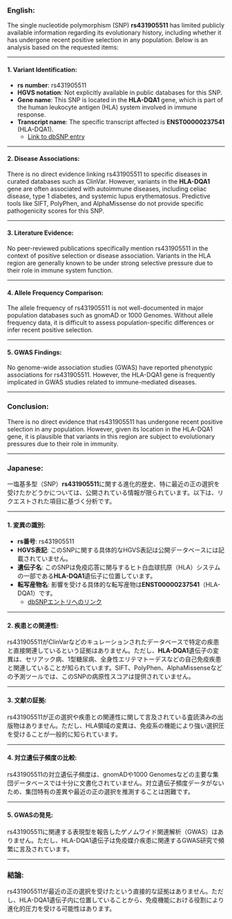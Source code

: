 ### English:
The single nucleotide polymorphism (SNP) **rs431905511** has limited publicly available information regarding its evolutionary history, including whether it has undergone recent positive selection in any population. Below is an analysis based on the requested items:

---

#### 1. Variant Identification:
- **rs number**: rs431905511
- **HGVS notation**: Not explicitly available in public databases for this SNP.
- **Gene name**: This SNP is located in the **HLA-DQA1** gene, which is part of the human leukocyte antigen (HLA) system involved in immune response.
- **Transcript name**: The specific transcript affected is **ENST00000237541** (HLA-DQA1).  
  - [Link to dbSNP entry](https://www.ncbi.nlm.nih.gov/snp/rs431905511)

---

#### 2. Disease Associations:
There is no direct evidence linking rs431905511 to specific diseases in curated databases such as ClinVar. However, variants in the **HLA-DQA1** gene are often associated with autoimmune diseases, including celiac disease, type 1 diabetes, and systemic lupus erythematosus. Predictive tools like SIFT, PolyPhen, and AlphaMissense do not provide specific pathogenicity scores for this SNP.

---

#### 3. Literature Evidence:
No peer-reviewed publications specifically mention rs431905511 in the context of positive selection or disease association. Variants in the HLA region are generally known to be under strong selective pressure due to their role in immune system function.

---

#### 4. Allele Frequency Comparison:
The allele frequency of rs431905511 is not well-documented in major population databases such as gnomAD or 1000 Genomes. Without allele frequency data, it is difficult to assess population-specific differences or infer recent positive selection.

---

#### 5. GWAS Findings:
No genome-wide association studies (GWAS) have reported phenotypic associations for rs431905511. However, the HLA-DQA1 gene is frequently implicated in GWAS studies related to immune-mediated diseases.

---

### Conclusion:
There is no direct evidence that rs431905511 has undergone recent positive selection in any population. However, given its location in the HLA-DQA1 gene, it is plausible that variants in this region are subject to evolutionary pressures due to their role in immunity.

---

### Japanese:
一塩基多型（SNP）**rs431905511**に関する進化的歴史、特に最近の正の選択を受けたかどうかについては、公開されている情報が限られています。以下は、リクエストされた項目に基づく分析です。

---

#### 1. 変異の識別:
- **rs番号**: rs431905511
- **HGVS表記**: このSNPに関する具体的なHGVS表記は公開データベースには記載されていません。
- **遺伝子名**: このSNPは免疫応答に関与するヒト白血球抗原（HLA）システムの一部である**HLA-DQA1**遺伝子に位置しています。
- **転写産物名**: 影響を受ける具体的な転写産物は**ENST00000237541**（HLA-DQA1）です。  
  - [dbSNPエントリへのリンク](https://www.ncbi.nlm.nih.gov/snp/rs431905511)

---

#### 2. 疾患との関連性:
rs431905511がClinVarなどのキュレーションされたデータベースで特定の疾患と直接関連しているという証拠はありません。ただし、**HLA-DQA1**遺伝子の変異は、セリアック病、1型糖尿病、全身性エリテマトーデスなどの自己免疫疾患と関連していることが知られています。SIFT、PolyPhen、AlphaMissenseなどの予測ツールでは、このSNPの病原性スコアは提供されていません。

---

#### 3. 文献の証拠:
rs431905511が正の選択や疾患との関連性に関して言及されている査読済みの出版物はありません。ただし、HLA領域の変異は、免疫系の機能により強い選択圧を受けることが一般的に知られています。

---

#### 4. 対立遺伝子頻度の比較:
rs431905511の対立遺伝子頻度は、gnomADや1000 Genomesなどの主要な集団データベースでは十分に文書化されていません。対立遺伝子頻度データがないため、集団特有の差異や最近の正の選択を推測することは困難です。

---

#### 5. GWASの発見:
rs431905511に関連する表現型を報告したゲノムワイド関連解析（GWAS）はありません。ただし、HLA-DQA1遺伝子は免疫媒介疾患に関連するGWAS研究で頻繁に言及されています。

---

### 結論:
rs431905511が最近の正の選択を受けたという直接的な証拠はありません。ただし、HLA-DQA1遺伝子内に位置していることから、免疫機能における役割により進化的圧力を受ける可能性はあります。

